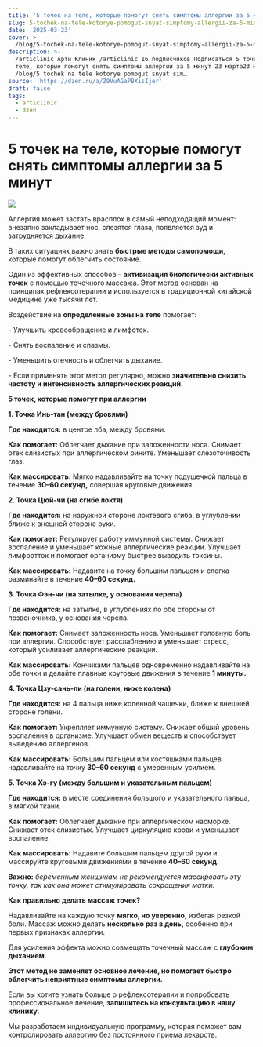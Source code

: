 ```yaml
---
title: '5 точек на теле, которые помогут снять симптомы аллергии за 5 минут'
slug: 5-tochek-na-tele-kotorye-pomogut-snyat-simptomy-allergii-za-5-minut
date: '2025-03-23'
cover: >-
  /blog/5-tochek-na-tele-kotorye-pomogut-snyat-simptomy-allergii-za-5-minut/cover.jpg
description: >-
  /articlinic Арти Клиник /articlinic 16 подписчиков Подписаться 5 точек на
  теле, которые помогут снять симптомы аллергии за 5 минут 23 марта23 мар 2 мин
  /blog/5 tochek na tele kotorye pomogut snyat sim…
source: 'https://dzen.ru/a/Z9VuAGaPBXisIjer'
draft: false
tags:
  - articlinic
  - dzen
---
```


# 5 точек на теле, которые помогут снять симптомы аллергии за 5 минут

![](/blog/5-tochek-na-tele-kotorye-pomogut-snyat-simptomy-allergii-za-5-minut/img-0.jpg)

Аллергия может застать врасплох в самый неподходящий момент: внезапно закладывает нос, слезятся глаза, появляется зуд и затрудняется дыхание.

В таких ситуациях важно знать **быстрые методы самопомощи,** которые помогут облегчить состояние.

Один из эффективных способов – **активизация биологически активных точек** с помощью точечного массажа. Этот метод основан на принципах рефлексотерапии и используется в традиционной китайской медицине уже тысячи лет.

Воздействие на **определенные зоны на теле** помогает:

\- Улучшить кровообращение и лимфоток.

\- Снять воспаление и спазмы.

\- Уменьшить отечность и облегчить дыхание.

\- Если применять этот метод регулярно, можно **значительно снизить частоту и интенсивность аллергических реакций.**

**5 точек, которые помогут при аллергии**

**1\. Точка Инь-тан (между бровями)**

**Где находится:** в центре лба, между бровями.

**Как помогает:** Облегчает дыхание при заложенности носа. Снимает отек слизистых при аллергическом рините. Уменьшает слезоточивость глаз.

**Как массировать:** Мягко надавливайте на точку подушечкой пальца в течение **30–60 секунд,** совершая круговые движения.

**2\. Точка Цюй-чи (на сгибе локтя)**

**Где находится:** на наружной стороне локтевого сгиба, в углублении ближе к внешней стороне руки.

**Как помогает:** Регулирует работу иммунной системы. Снижает воспаление и уменьшает кожные аллергические реакции. Улучшает лимфоотток и помогает организму быстрее выводить токсины.

**Как массировать:** Надавите на точку большим пальцем и слегка разминайте в течение **40–60 секунд.**

**3\. Точка Фэн-чи (на затылке, у основания черепа)**

**Где находится:** на затылке, в углублениях по обе стороны от позвоночника, у основания черепа.

**Как помогает:** Снимает заложенность носа. Уменьшает головную боль при аллергии. Способствует расслаблению и уменьшает стресс, который усиливает аллергические реакции.

**Как массировать:** Кончиками пальцев одновременно надавливайте на обе точки и делайте плавные круговые движения в течение **1 минуты.**

**4\. Точка Цзу-сань-ли (на голени, ниже колена)**

**Где находится:** на 4 пальца ниже коленной чашечки, ближе к внешней стороне голени.

**Как помогает:** Укрепляет иммунную систему. Снижает общий уровень воспаления в организме. Улучшает обмен веществ и способствует выведению аллергенов.

**Как массировать:** Большим пальцем или костяшками пальцев надавливайте на точку **30–60 секунд** с умеренным усилием.

**5\. Точка Хэ-гу (между большим и указательным пальцем)**

**Где находится:** в месте соединения большого и указательного пальца, в мягкой ткани.

**Как помогает:** Облегчает дыхание при аллергическом насморке. Снижает отек слизистых. Улучшает циркуляцию крови и уменьшает воспаление.

**Как массировать:** Надавите большим пальцем другой руки и массируйте круговыми движениями в течение **40–60 секунд.**

**Важно:** _беременным женщинам не рекомендуется массировать эту точку, так как она может стимулировать сокращения матки._

**Как правильно делать массаж точек?**

Надавливайте на каждую точку **мягко, но уверенно,** избегая резкой боли. Массаж можно делать **несколько раз в день,** особенно при первых признаках аллергии.

Для усиления эффекта можно совмещать точечный массаж с **глубоким дыханием.**

**Этот метод не заменяет основное лечение, но помогает быстро облегчить неприятные симптомы аллергии.**

Если вы хотите узнать больше о рефлексотерапии и попробовать профессиональное лечение, **запишитесь на консультацию в нашу клинику.**

Мы разработаем индивидуальную программу, которая поможет вам контролировать аллергию без постоянного приема лекарств.